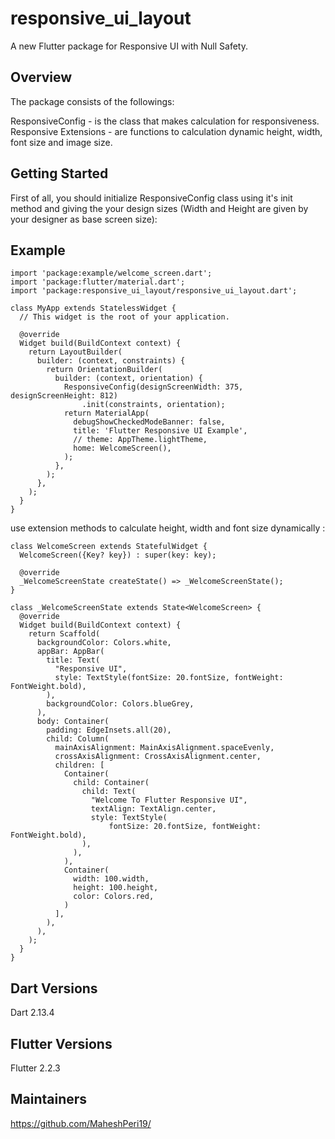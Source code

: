# responsive_ui_layout

A new Flutter package for Responsive UI with Null Safety.

## Overview

The package consists of the followings:

ResponsiveConfig - is the class that makes calculation for responsiveness.
Responsive Extensions - are functions to calculation dynamic height, width, font size and image size.

## Getting Started

First of all, you should initialize ResponsiveConfig class using it's init method and giving the your design sizes (Width and Height are given by your designer as base screen size):

## Example

```
import 'package:example/welcome_screen.dart';
import 'package:flutter/material.dart';
import 'package:responsive_ui_layout/responsive_ui_layout.dart';

class MyApp extends StatelessWidget {
  // This widget is the root of your application.

  @override
  Widget build(BuildContext context) {
    return LayoutBuilder(
      builder: (context, constraints) {
        return OrientationBuilder(
          builder: (context, orientation) {
            ResponsiveConfig(designScreenWidth: 375, designScreenHeight: 812)
                .init(constraints, orientation);
            return MaterialApp(
              debugShowCheckedModeBanner: false,
              title: 'Flutter Responsive UI Example',
              // theme: AppTheme.lightTheme,
              home: WelcomeScreen(),
            );
          },
        );
      },
    );
  }
}

```

use extension methods to calculate height, width and font size dynamically :

```
class WelcomeScreen extends StatefulWidget {
  WelcomeScreen({Key? key}) : super(key: key);

  @override
  _WelcomeScreenState createState() => _WelcomeScreenState();
}

class _WelcomeScreenState extends State<WelcomeScreen> {
  @override
  Widget build(BuildContext context) {
    return Scaffold(
      backgroundColor: Colors.white,
      appBar: AppBar(
        title: Text(
          "Responsive UI",
          style: TextStyle(fontSize: 20.fontSize, fontWeight: FontWeight.bold),
        ),
        backgroundColor: Colors.blueGrey,
      ),
      body: Container(
        padding: EdgeInsets.all(20),
        child: Column(
          mainAxisAlignment: MainAxisAlignment.spaceEvenly,
          crossAxisAlignment: CrossAxisAlignment.center,
          children: [
            Container(
              child: Container(
                child: Text(
                  "Welcome To Flutter Responsive UI",
                  textAlign: TextAlign.center,
                  style: TextStyle(
                      fontSize: 20.fontSize, fontWeight: FontWeight.bold),
                ),
              ),
            ),
            Container(
              width: 100.width,
              height: 100.height,
              color: Colors.red,
            )
          ],
        ),
      ),
    );
  }
}
```

## Dart Versions

Dart 2.13.4

## Flutter Versions

Flutter 2.2.3

## Maintainers

https://github.com/MaheshPeri19/
